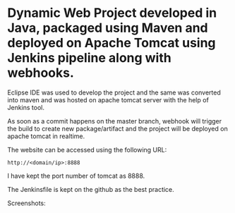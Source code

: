
# Dynamic Web Project developed in Java, packaged using Maven and deployed on Apache Tomcat using Jenkins pipeline along with webhooks.

Eclipse IDE was used to develop the project and the same was converted into maven and was hosted on apache tomcat server with the help of Jenkins tool.

As soon as a commit happens on the master branch, webhook will trigger the build to create new package/artifact and the project will be deployed on apache tomcat in realtime.

The website can be accessed using the following URL:

```
http://<domain/ip>:8888
```
I have kept the port number of tomcat as 8888.

The Jenkinsfile is kept on the github as the best practice. 

Screenshots:

